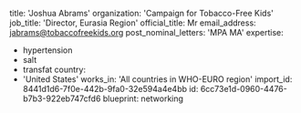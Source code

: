 title: 'Joshua Abrams'
organization: 'Campaign for Tobacco-Free Kids'
job_title: 'Director, Eurasia Region'
official_title: Mr
email_address: jabrams@tobaccofreekids.org
post_nominal_letters: 'MPA MA'
expertise:
  - hypertension
  - salt
  - transfat
country:
  - 'United States'
works_in: 'All countries in WHO-EURO region'
import_id: 8441d1d6-7f0e-442b-9fa0-32e594a4e4bb
id: 6cc73e1d-0960-4476-b7b3-922eb747cfd6
blueprint: networking
